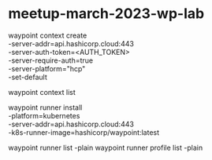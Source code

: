 # meetup-march-2023-wp-lab

waypoint context create \
  -server-addr=api.hashicorp.cloud:443 \
  -server-auth-token=<AUTH_TOKEN> \
  -server-require-auth=true \
  -server-platform="hcp" \
  -set-default \
  <PROJECT>
  
  
  waypoint context list
  
  
  waypoint runner install \
  -platform=kubernetes \
  -server-addr=api.hashicorp.cloud:443 \
  -k8s-runner-image=hashicorp/waypoint:latest

  
  
  waypoint runner list -plain
  waypoint runner profile list -plain
